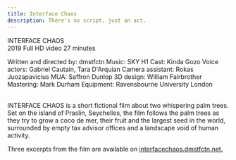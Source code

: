 ```yaml
---
title: Interface Chaos
description: There's no script, just an act.
---
```


INTERFACE CHAOS<span class="dc-hide-on-large"><br>2019</span>
Full HD video
27 minutes

Written and directed by: dmstfctn
Music: SKY H1
Cast: Kinda Gozo
Voice actors: Gabriel Cautain, Tara D'Arquian
Camera assistant: Rokas Juozapavicius
MUA: Saffron Dunlop
3D design: William Fairbrother
Mastering: Mark Durham
Equipment: Ravensbourne University London<span class="dc-hide-on-large"><br><br></span>

INTERFACE CHAOS is a short fictional film about two whispering palm trees. Set on the island of Praslin, Seychelles, the film follows the palm trees as they try to grow a coco de mer, their fruit and the largest seed in the world, surrounded by empty tax advisor offices and a landscape void of human activity.

Three excerpts from the film are available on <a href="https://interfacechaos.dmstfctn.net/" target="_blank">interfacechaos.dmstfctn.net.</a>